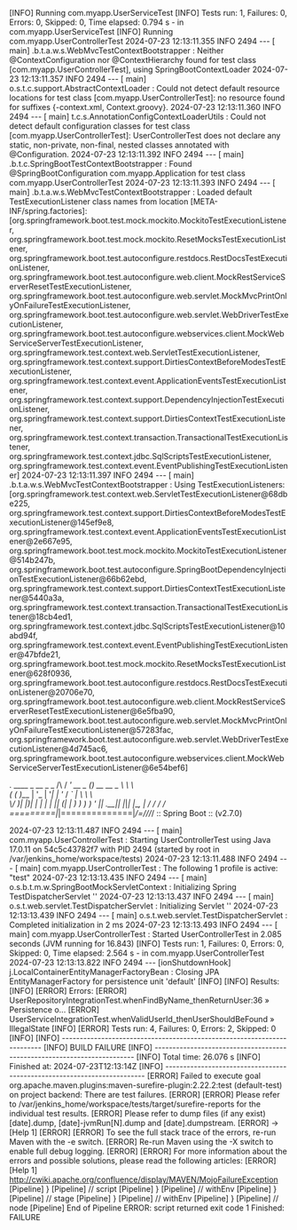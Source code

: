 [INFO] Running com.myapp.UserServiceTest
[INFO] Tests run: 1, Failures: 0, Errors: 0, Skipped: 0, Time elapsed: 0.794 s - in com.myapp.UserServiceTest
[INFO] Running com.myapp.UserControllerTest
2024-07-23 12:13:11.355  INFO 2494 --- [           main] .b.t.a.w.s.WebMvcTestContextBootstrapper : Neither @ContextConfiguration nor @ContextHierarchy found for test class [com.myapp.UserControllerTest], using SpringBootContextLoader
2024-07-23 12:13:11.357  INFO 2494 --- [           main] o.s.t.c.support.AbstractContextLoader    : Could not detect default resource locations for test class [com.myapp.UserControllerTest]: no resource found for suffixes {-context.xml, Context.groovy}.
2024-07-23 12:13:11.360  INFO 2494 --- [           main] t.c.s.AnnotationConfigContextLoaderUtils : Could not detect default configuration classes for test class [com.myapp.UserControllerTest]: UserControllerTest does not declare any static, non-private, non-final, nested classes annotated with @Configuration.
2024-07-23 12:13:11.392  INFO 2494 --- [           main] .b.t.c.SpringBootTestContextBootstrapper : Found @SpringBootConfiguration com.myapp.Application for test class com.myapp.UserControllerTest
2024-07-23 12:13:11.393  INFO 2494 --- [           main] .b.t.a.w.s.WebMvcTestContextBootstrapper : Loaded default TestExecutionListener class names from location [META-INF/spring.factories]: [org.springframework.boot.test.mock.mockito.MockitoTestExecutionListener, org.springframework.boot.test.mock.mockito.ResetMocksTestExecutionListener, org.springframework.boot.test.autoconfigure.restdocs.RestDocsTestExecutionListener, org.springframework.boot.test.autoconfigure.web.client.MockRestServiceServerResetTestExecutionListener, org.springframework.boot.test.autoconfigure.web.servlet.MockMvcPrintOnlyOnFailureTestExecutionListener, org.springframework.boot.test.autoconfigure.web.servlet.WebDriverTestExecutionListener, org.springframework.boot.test.autoconfigure.webservices.client.MockWebServiceServerTestExecutionListener, org.springframework.test.context.web.ServletTestExecutionListener, org.springframework.test.context.support.DirtiesContextBeforeModesTestExecutionListener, org.springframework.test.context.event.ApplicationEventsTestExecutionListener, org.springframework.test.context.support.DependencyInjectionTestExecutionListener, org.springframework.test.context.support.DirtiesContextTestExecutionListener, org.springframework.test.context.transaction.TransactionalTestExecutionListener, org.springframework.test.context.jdbc.SqlScriptsTestExecutionListener, org.springframework.test.context.event.EventPublishingTestExecutionListener]
2024-07-23 12:13:11.397  INFO 2494 --- [           main] .b.t.a.w.s.WebMvcTestContextBootstrapper : Using TestExecutionListeners: [org.springframework.test.context.web.ServletTestExecutionListener@68dbe225, org.springframework.test.context.support.DirtiesContextBeforeModesTestExecutionListener@145ef9e8, org.springframework.test.context.event.ApplicationEventsTestExecutionListener@2e667e95, org.springframework.boot.test.mock.mockito.MockitoTestExecutionListener@514b247b, org.springframework.boot.test.autoconfigure.SpringBootDependencyInjectionTestExecutionListener@66b62ebd, org.springframework.test.context.support.DirtiesContextTestExecutionListener@5440a3a, org.springframework.test.context.transaction.TransactionalTestExecutionListener@18cb4ed1, org.springframework.test.context.jdbc.SqlScriptsTestExecutionListener@10abd94f, org.springframework.test.context.event.EventPublishingTestExecutionListener@47bfde21, org.springframework.boot.test.mock.mockito.ResetMocksTestExecutionListener@628f0936, org.springframework.boot.test.autoconfigure.restdocs.RestDocsTestExecutionListener@20706e70, org.springframework.boot.test.autoconfigure.web.client.MockRestServiceServerResetTestExecutionListener@6e5fba90, org.springframework.boot.test.autoconfigure.web.servlet.MockMvcPrintOnlyOnFailureTestExecutionListener@57283fac, org.springframework.boot.test.autoconfigure.web.servlet.WebDriverTestExecutionListener@4d745ac6, org.springframework.boot.test.autoconfigure.webservices.client.MockWebServiceServerTestExecutionListener@6e54bef6]

  .   ____          _            __ _ _
 /\\ / ___'_ __ _ _(_)_ __  __ _ \ \ \ \
( ( )\___ | '_ | '_| | '_ \/ _` | \ \ \ \
 \\/  ___)| |_)| | | | | || (_| |  ) ) ) )
  '  |____| .__|_| |_|_| |_\__, | / / / /
 =========|_|==============|___/=/_/_/_/
 :: Spring Boot ::                (v2.7.0)

2024-07-23 12:13:11.487  INFO 2494 --- [           main] com.myapp.UserControllerTest             : Starting UserControllerTest using Java 17.0.11 on 54c5c43782f7 with PID 2494 (started by root in /var/jenkins_home/workspace/tests)
2024-07-23 12:13:11.488  INFO 2494 --- [           main] com.myapp.UserControllerTest             : The following 1 profile is active: "test"
2024-07-23 12:13:13.435  INFO 2494 --- [           main] o.s.b.t.m.w.SpringBootMockServletContext : Initializing Spring TestDispatcherServlet ''
2024-07-23 12:13:13.437  INFO 2494 --- [           main] o.s.t.web.servlet.TestDispatcherServlet  : Initializing Servlet ''
2024-07-23 12:13:13.439  INFO 2494 --- [           main] o.s.t.web.servlet.TestDispatcherServlet  : Completed initialization in 2 ms
2024-07-23 12:13:13.493  INFO 2494 --- [           main] com.myapp.UserControllerTest             : Started UserControllerTest in 2.085 seconds (JVM running for 16.843)
[INFO] Tests run: 1, Failures: 0, Errors: 0, Skipped: 0, Time elapsed: 2.564 s - in com.myapp.UserControllerTest
2024-07-23 12:13:13.822  INFO 2494 --- [ionShutdownHook] j.LocalContainerEntityManagerFactoryBean : Closing JPA EntityManagerFactory for persistence unit 'default'
[INFO] 
[INFO] Results:
[INFO] 
[ERROR] Errors: 
[ERROR]   UserRepositoryIntegrationTest.whenFindByName_thenReturnUser:36 » Persistence o...
[ERROR]   UserServiceIntegrationTest.whenValidUserId_thenUserShouldBeFound » IllegalState
[INFO] 
[ERROR] Tests run: 4, Failures: 0, Errors: 2, Skipped: 0
[INFO] 
[INFO] ------------------------------------------------------------------------
[INFO] BUILD FAILURE
[INFO] ------------------------------------------------------------------------
[INFO] Total time:  26.076 s
[INFO] Finished at: 2024-07-23T12:13:14Z
[INFO] ------------------------------------------------------------------------
[ERROR] Failed to execute goal org.apache.maven.plugins:maven-surefire-plugin:2.22.2:test (default-test) on project backend: There are test failures.
[ERROR] 
[ERROR] Please refer to /var/jenkins_home/workspace/tests/target/surefire-reports for the individual test results.
[ERROR] Please refer to dump files (if any exist) [date].dump, [date]-jvmRun[N].dump and [date].dumpstream.
[ERROR] -> [Help 1]
[ERROR] 
[ERROR] To see the full stack trace of the errors, re-run Maven with the -e switch.
[ERROR] Re-run Maven using the -X switch to enable full debug logging.
[ERROR] 
[ERROR] For more information about the errors and possible solutions, please read the following articles:
[ERROR] [Help 1] http://cwiki.apache.org/confluence/display/MAVEN/MojoFailureException
[Pipeline] }
[Pipeline] // script
[Pipeline] }
[Pipeline] // withEnv
[Pipeline] }
[Pipeline] // stage
[Pipeline] }
[Pipeline] // withEnv
[Pipeline] }
[Pipeline] // node
[Pipeline] End of Pipeline
ERROR: script returned exit code 1
Finished: FAILURE
